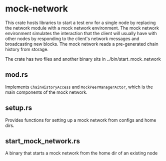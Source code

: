 # mock-network
This crate hosts libraries to start a test env for a single node by replacing the network module with a mock network environment. 
The mock network environment simulates the interaction that the client will usually have with other nodes by 
responding to the client's network messages and broadcasting new blocks. The mock network reads a pre-generated chain 
history from storage.

The crate has two files and another binary sits in ../bin/start_mock_network

## mod.rs
Implements `ChainHistoryAccess` and `MockPeerManagerActor`, which is the main 
components of the mock network.
## setup.rs
Provides functions for setting up a mock network from configs and home dirs.
## start_mock_network.rs
A binary that starts a mock network from the home dir of an existing node